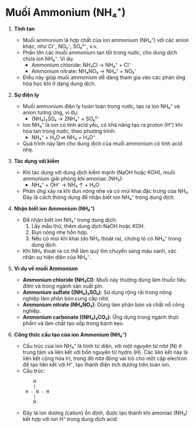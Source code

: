 # Muối Ammonium (NH₄⁺)

1. **Tính tan**
   - Muối ammonium là hợp chất của ion ammonium (NH₄⁺) với các anion khác, như Cl⁻, NO₃⁻, SO₄²⁻, v.v.
   - Phần lớn các muối ammonium tan tốt trong nước, cho dung dịch chứa ion NH₄⁺. Ví dụ:
     - Ammonium chloride: NH₄Cl → NH₄⁺ + Cl⁻
     - Ammonium nitrate: NH₄NO₃ → NH₄⁺ + NO₃⁻
   - Điều này giúp muối ammonium dễ dàng tham gia vào các phản ứng hóa học khi ở dạng dung dịch.

2. **Sự điện ly**
   - Muối ammonium điện ly hoàn toàn trong nước, tạo ra ion NH₄⁺ và anion tương ứng, ví dụ:
     - (NH₄)₂SO₄ → 2NH₄⁺ + SO₄²⁻
   - Ion NH₄⁺ là ion có tính acid yếu, có khả năng tạo ra proton (H⁺) khi hòa tan trong nước, theo phương trình:
     - NH₄⁺ + H₂O ⇌ NH₃ + H₃O⁺
   - Quá trình này làm cho dung dịch của muối ammonium có tính acid nhẹ.

3. **Tác dụng với kiềm**
   - Khi tác dụng với dung dịch kiềm mạnh (NaOH hoặc KOH), muối ammonium giải phóng khí amoniac (NH₃):
     - NH₄⁺ + OH⁻ → NH₃ ↑ + H₂O
   - Phản ứng xảy ra khi đun nóng nhẹ và có mùi khai đặc trưng của NH₃. Đây là cách thông dụng để nhận biết ion NH₄⁺ trong dung dịch.

4. **Nhận biết ion Ammonium (NH₄⁺)**
   - Để nhận biết ion NH₄⁺ trong dung dịch:
     1. Lấy mẫu thử, thêm dung dịch NaOH hoặc KOH.
     2. Đun nóng nhẹ hỗn hợp.
     3. Nếu có mùi khí khai (do NH₃ thoát ra), chứng tỏ có NH₄⁺ trong dung dịch.
   - Khí NH₃ thoát ra có thể làm quỳ tím chuyển sang màu xanh, xác nhận sự hiện diện của NH₄⁺.

5. **Ví dụ về muối Ammonium**
   - **Ammonium chloride (NH₄Cl)**: Muối này thường dùng làm thuốc tiêu đờm và trong ngành sản xuất pin.
   - **Ammonium sulfate ((NH₄)₂SO₄)**: Sử dụng rộng rãi trong nông nghiệp làm phân bón cung cấp nitơ.
   - **Ammonium nitrate (NH₄NO₃)**: Dùng làm phân bón và chất nổ công nghiệp.
   - **Ammonium carbonate ((NH₄)₂CO₃)**: Ứng dụng trong ngành thực phẩm và làm chất tạo xốp trong bánh kẹo.

6. **Công thức cấu tạo của ion Ammonium (NH₄⁺)**
   - Cấu trúc của ion NH₄⁺ là hình tứ diện, với một nguyên tử nitơ (N) ở trung tâm và liên kết với bốn nguyên tử hydro (H). Các liên kết này là liên kết cộng hóa trị, trong đó nitơ đóng vai trò cho một cặp electron để tạo liên kết với H⁺, tạo thành điện tích dương trên toàn ion.
   - Cấu trúc:
     ```
         H
         |
      H - N - H
         |
         H
     ```
   - Đây là ion dương (cation) ổn định, được tạo thành khi amoniac (NH₃) kết hợp với ion H⁺ trong dung dịch acid.
